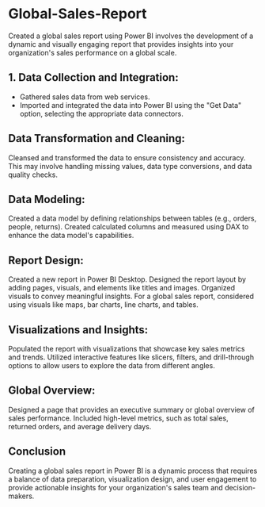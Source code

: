 # Global-Sales-Report

Created a global sales report using Power BI involves the development of a dynamic and visually engaging report that provides insights into your organization's sales performance on a global scale.

## 1. Data Collection and Integration:

- Gathered sales data from web services.
- Imported and integrated the data into Power BI using the "Get Data" option, selecting the appropriate data connectors.

## Data Transformation and Cleaning:

Cleansed and transformed the data to ensure consistency and accuracy. This may involve handling missing values, data type conversions, and data quality checks.

## Data Modeling:

Created a data model by defining relationships between tables (e.g., orders, people, returns).
Created calculated columns and measured using DAX to enhance the data model's capabilities.

## Report Design:

Created a new report in Power BI Desktop.
Designed the report layout by adding pages, visuals, and elements like titles and images.
Organized visuals to convey meaningful insights. For a global sales report, considered using visuals like maps, bar charts, line charts, and tables.

## Visualizations and Insights:

Populated the report with visualizations that showcase key sales metrics and trends.
Utilized interactive features like slicers, filters, and drill-through options to allow users to explore the data from different angles.

## Global Overview:

Designed a page that provides an executive summary or global overview of sales performance.
Included high-level metrics, such as total sales, returned orders, and average delivery days.

## Conclusion

Creating a global sales report in Power BI is a dynamic process that requires a balance of data preparation, visualization design, and user engagement to provide actionable insights for your organization's sales team and decision-makers.
